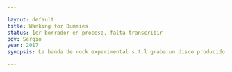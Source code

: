 ```yaml
---

layout: default
title: Wanking for Dummies
status: 1er borrador en proceso, falta transcribir
pov: Sergio
year: 2017
synopsis: La banda de rock experimental s.t.l graba un disco producido por Larissa Double-Coil, el volumen ocho de su serie Koalsessions. La grabación tiene lugar en un rancho a las afueras de Palaú. Es el primer disco que graban tras el regreso de Isis, quien estuvo trabajando y estudiando en Berlín, y su esposo Björn, quién también se une a la banda.

---
```

